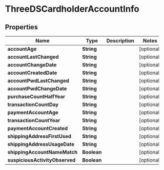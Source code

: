 

# ThreeDSCardholderAccountInfo


## Properties

| Name | Type | Description | Notes |
|------------ | ------------- | ------------- | -------------|
|**accountAge** | **String** |  |  [optional] |
|**accountLastChanged** | **String** |  |  [optional] |
|**accountChangeDate** | **String** |  |  [optional] |
|**accountCreatedDate** | **String** |  |  [optional] |
|**accountPwdLastChanged** | **String** |  |  [optional] |
|**accountPwdChangeDate** | **String** |  |  [optional] |
|**purchaseCountHalfYear** | **String** |  |  [optional] |
|**transactionCountDay** | **String** |  |  [optional] |
|**paymentAccountAge** | **String** |  |  [optional] |
|**transactionCountYear** | **String** |  |  [optional] |
|**paymentAccountCreated** | **String** |  |  [optional] |
|**shippingAddressFirstUsed** | **String** |  |  [optional] |
|**shippingAddressUsageDate** | **String** |  |  [optional] |
|**shippingAccountNameMatch** | **Boolean** |  |  [optional] |
|**suspiciousActivityObserved** | **Boolean** |  |  [optional] |




